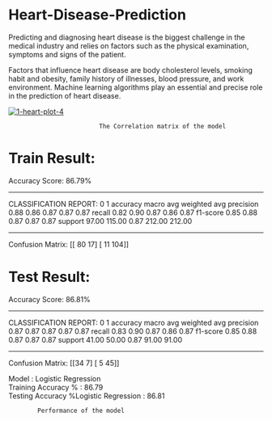 # Heart-Disease-Prediction

Predicting and diagnosing heart disease is the biggest challenge in the medical industry and relies on factors such as the physical examination, symptoms and signs of the patient.

Factors that influence heart disease are body cholesterol levels, smoking habit and obesity, family history of illnesses, blood pressure, and work environment. Machine learning algorithms play an essential and precise role in the prediction of heart disease.



[
![1-heart-plot-4](https://user-images.githubusercontent.com/51224796/106292483-df796200-6272-11eb-8bf7-cb217686b50a.png)
](url)

                             The Correlation matrix of the model


Train Result:
================================================
Accuracy Score: 86.79%
_______________________________________________
CLASSIFICATION REPORT:
              0      1  accuracy  macro avg  weighted avg
precision  0.88   0.86      0.87       0.87          0.87
recall     0.82   0.90      0.87       0.86          0.87
f1-score   0.85   0.88      0.87       0.87          0.87
support   97.00 115.00      0.87     212.00        212.00
_______________________________________________
Confusion Matrix: 
 [[ 80  17]
 [ 11 104]]

Test Result:
================================================
Accuracy Score: 86.81%
_______________________________________________
CLASSIFICATION REPORT:
              0     1  accuracy  macro avg  weighted avg
precision  0.87  0.87      0.87       0.87          0.87
recall     0.83  0.90      0.87       0.86          0.87
f1-score   0.85  0.88      0.87       0.87          0.87
support   41.00 50.00      0.87      91.00         91.00
_______________________________________________
Confusion Matrix: 
 [[34  7]
 [ 5 45]]


                  

Model	             :   Logistic Regression	   
Training Accuracy %	:  86.79	     
Testing Accuracy %Logistic Regression :  86.81

            Performance of the model
